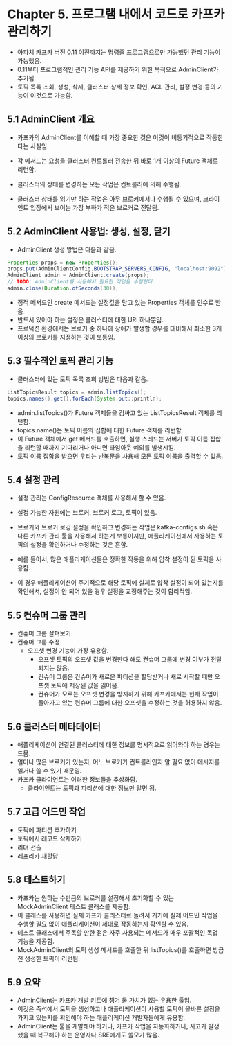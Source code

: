 # Chapter 5. 프로그램 내에서 코드로 카프카 관리하기

- 아파치 카프카 버전 0.11 이전까지는 명령줄 프로그램으로만 가능했던 관리 기능이 가능했음.
- 0.11부터 프로그램적인 관리 기능 API를 제공하기 위한 목적으로 AdminClient가 추가됨.
- 토픽 목록 조회, 생성, 삭제, 클러스터 상세 정보 확인, ACL 관리, 설정 변경 등의 기능이 이것으로 가능함.

## 5.1 AdminClient 개요

- 카프카의 AdminClient를 이해할 때 가장 중요한 것은 이것이 비동기적으로 작동한다는 사실임.
- 각 메서드는 요청을 클러스터 컨트롤러 전송한 뒤 바로 1개 이상의 Future 객체르 리턴함.

- 클러스터의 상태를 변경하는 모든 작업은 컨트롤러에 의해 수행됨.
- 클러스터 상태를 읽기만 하는 작업은 아무 브로커에서나 수행될 수 있으며, 크라이언트 입장에서 보이는 가장 부하가 적은 브로커로 전달됨.

## 5.2 AdminClient 사용법: 생성, 설정, 닫기

- AdminClient 생성 방법은 다음과 같음.
```java
Properties props = new Properties();
props.put(AdminClientConfig.BOOTSTRAP_SERVERS_CONFIG, "localhost:9092");
AdminClient admin = AdminClient.create(props);
// TODO: AdminClient를 사용해서 필요한 작업을 수행한다.
admin.close(Duration.ofSeconds(30));
```
- 정적 메서드인 create 메서드는 설정값을 담고 있는 Properties 객체를 인수로 받음.
- 반드시 있어야 하는 설정은 클러스터에 대한 URI 하나뿐임.
- 프로덕션 환경에서는 브로커 중 하나에 장애가 발생할 경우를 대비해서 최소한 3개 이상의 브로커를 지정하는 것이 보통임.

## 5.3 필수적인 토픽 관리 기능

- 클러스터에 있는 토픽 목록 조회 방법은 다음과 같음.
```java
ListTopicsResult topics = admin.listTopics();
topics.names().get().forEach(System.out::println);
```
- admin.listTopics()가 Future 객체들을 감싸고 있는 ListTopicsResult 객체를 리턴함.
- topics.name()는 토픽 이름의 집합에 대한 Future 객체를 리턴함.
- 이 Future 객체에서 get 메서드를 호출하면, 실행 스레드는 서버가 토픽 이름 집합을 리턴할 때까지 기다리거나 아니면 타임아웃 예외를 발생시킴.
- 토픽 이름 집합을 받으면 우리는 반복문을 사용해 모든 토픽 이름을 출력할 수 있음.

## 5.4 설정 관리

- 설정 관리는 ConfigResource 객체를 사용해서 할 수 있음.
- 설정 가능한 자원에는 브로커, 브로커 로그, 토픽이 있음.
- 브로커와 브로커 로깅 설정을 확인하고 변경하는 작업은 kafka-configs.sh 혹은 다른 카프카 관리 툴을 사용해서 하는게 보통이지만, 애플리케이션에서 사용하는 토픽의 설정을 확인하거나 수정하는 것은 흔함.

- 예를 들어서, 많은 애플리케이션들은 정확한 작동을 위해 압착 설정이 된 토픽을 사용함.
- 이 경우 애플리케이션이 주기적으로 해당 토픽에 실제로 압착 설정이 되어 있는지를 확인해서, 설정이 안 되어 있을 경우 설정을 교정해주는 것이 합리적임.

## 5.5 컨슈머 그룹 관리

- 컨슈머 그룹 살펴보기
- 컨슈머 그룹 수정
  - 오프셋 변경 기능이 가장 유용함.
    - 오프셋 토픽의 오프셋 값을 변경한다 해도 컨슈머 그룹에 변경 여부가 전달되지는 않음.
    - 컨슈머 그룹은 컨슈머가 새로운 파티션을 할당받거나 새로 시작할 때만 오프셋 토픽에 저장된 값을 읽어옴.
    - 컨슈머가 모르는 오프셋 변경을 방지하기 위해 카프카에서는 현재 작업이 돌아가고 있는 컨슈머 그룹에 대한 오프셋을 수정하는 것을 허용하지 않음.

## 5.6 클러스터 메타데이터

- 애플리케이션이 연결된 클러스터에 대한 정보를 명시적으로 읽어와야 하는 경우는 드뭄.
- 얼마나 많은 브로커가 있는지, 어느 브로커가 컨트롤러인지 알 필요 없이 메시지를 읽거나 쓸 수 있기 때문임.
- 카프카 클라이언트는 이러한 정보들을 추상화함.
  - 클라이언트는 토픽과 파티션에 대한 정보만 알면 됨.

## 5.7 고급 어드민 작업

- 토픽에 파티션 추가하기
- 토픽에서 레코드 삭제하기
- 리더 선출
- 레프리카 재할당

## 5.8 테스트하기

- 카프카는 원하는 수만큼의 브로커를 설정해서 초기화할 수 있는 MockAdminClient 테스트 클래스를 제공함.
- 이 클래스를 사용하면 실제 카프카 클러스터르 돌려서 거기에 실제 어드민 작업을 수행할 필요 없이 애플리케이션이 제대로 작동하는지 확인할 수 있음.
- 테스트 클래스에서 주목할 만한 점은 자주 사용되는 메서드가 매우 포괄적인 목업 기능을 제공함.
- MockAdminClient의 토픽 생성 메서드를 호출한 뒤 listTopics()를 호출하면 방금 전 생성한 토픽이 리턴됨.

## 5.9 요약

- AdminClient는 카프카 개발 키트에 챙겨 둘 가치가 있는 유용한 툴임.
- 이것은 즉석에서 토픽을 생성하고나 애플리케이션이 사용할 토픽이 올바른 설정을 가지고 있는지를 확인해야 하는 애플리케이션 개발자들에게 유용함.
- AdminClient는 툴을 개발해야 하거나, 카프카 작업을 자동화하거나, 사고가 발생했을 때 복구해야 하는 운영자나 SRE에게도 쓸모가 많음.
